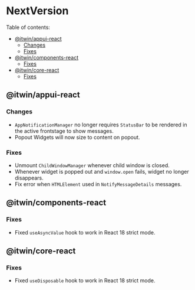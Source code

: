 # NextVersion <!-- omit from toc -->

Table of contents:

- [@itwin/appui-react](#itwinappui-react)
  - [Changes](#changes)
  - [Fixes](#fixes)
- [@itwin/components-react](#itwincomponents-react)
  - [Fixes](#fixes-1)
- [@itwin/core-react](#itwincore-react)
  - [Fixes](#fixes-2)

## @itwin/appui-react

### Changes

- `AppNotificationManager` no longer requires `StatusBar` to be rendered in the active frontstage to show messages.
- Popout Widgets will now size to content on popout.

### Fixes

- Unmount `ChildWindowManager` whenever child window is closed.
- Whenever widget is popped out and `window.open` fails, widget no longer disappears.
- Fix error when `HTMLElement` used in `NotifyMessageDetails` messages.

## @itwin/components-react

### Fixes

- Fixed `useAsyncValue` hook to work in React 18 strict mode.

## @itwin/core-react

### Fixes

- Fixed `useDisposable` hook to work in React 18 strict mode.
